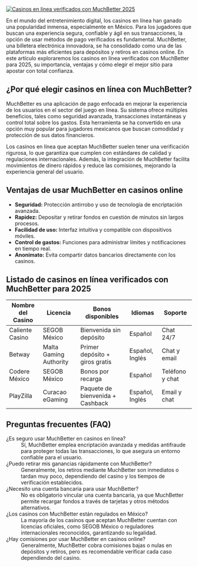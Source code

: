 [![Casinos en línea verificados con MuchBetter 2025](https://123-caf.pages.dev/gitsignup.png)](https://vrmoo.ru/Bt82HjjY)

<p>En el mundo del entretenimiento digital, los casinos en línea han ganado una popularidad inmensa, especialmente en México. Para los jugadores que buscan una experiencia segura, confiable y ágil en sus transacciones, la opción de usar métodos de pago verificados es fundamental. MuchBetter, una billetera electrónica innovadora, se ha consolidado como una de las plataformas más eficientes para depósitos y retiros en casinos online. En este artículo exploraremos los casinos en línea verificados con MuchBetter para 2025, su importancia, ventajas y cómo elegir el mejor sitio para apostar con total confianza.</p>  <h2>¿Por qué elegir casinos en línea con MuchBetter?</h2> <p>MuchBetter es una aplicación de pago enfocada en mejorar la experiencia de los usuarios en el sector del juego en línea. Su sistema ofrece múltiples beneficios, tales como seguridad avanzada, transacciones instantáneas y control total sobre los gastos. Esta herramienta se ha convertido en una opción muy popular para jugadores mexicanos que buscan comodidad y protección de sus datos financieros.</p>  <p>Los casinos en línea que aceptan MuchBetter suelen tener una verificación rigurosa, lo que garantiza que cumplen con estándares de calidad y regulaciones internacionales. Además, la integración de MuchBetter facilita movimientos de dinero rápidos y reduce las comisiones, mejorando la experiencia general del usuario.</p>  <h2>Ventajas de usar MuchBetter en casinos online</h2> <ul>   <li><strong>Seguridad:</strong> Protección antirrobo y uso de tecnología de encriptación avanzada.</li>   <li><strong>Rapidez:</strong> Depositar y retirar fondos en cuestión de minutos sin largos procesos.</li>   <li><strong>Facilidad de uso:</strong> Interfaz intuitiva y compatible con dispositivos móviles.</li>   <li><strong>Control de gastos:</strong> Funciones para administrar límites y notificaciones en tiempo real.</li>   <li><strong>Anonimato:</strong> Evita compartir datos bancarios directamente con los casinos.</li> </ul>  <h2>Listado de casinos en línea verificados con MuchBetter para 2025</h2> <table>   <thead>     <tr>       <th>Nombre del Casino</th>       <th>Licencia</th>       <th>Bonos disponibles</th>       <th>Idiomas</th>       <th>Soporte</th>     </tr>   </thead>   <tbody>     <tr>       <td>Caliente Casino</td>       <td>SEGOB México</td>       <td>Bienvenida sin depósito</td>       <td>Español</td>       <td>Chat 24/7</td>     </tr>     <tr>       <td>Betway</td>       <td>Malta Gaming Authority</td>       <td>Primer depósito + giros gratis</td>       <td>Español, Inglés</td>       <td>Chat y email</td>     </tr>     <tr>       <td>Codere México</td>       <td>SEGOB México</td>       <td>Bonos por recarga</td>       <td>Español</td>       <td>Teléfono y chat</td>     </tr>     <tr>       <td>PlayZilla</td>       <td>Curacao eGaming</td>       <td>Paquete de bienvenida + Cashback</td>       <td>Español, Inglés</td>       <td>Email y chat</td>     </tr>   </tbody> </table>  <h2>Preguntas frecuentes (FAQ)</h2> <dl>   <dt>¿Es seguro usar MuchBetter en casinos en línea?</dt>   <dd>Sí, MuchBetter emplea encriptación avanzada y medidas antifraude para proteger todas las transacciones, lo que asegura un entorno confiable para el usuario.</dd>    <dt>¿Puedo retirar mis ganancias rápidamente con MuchBetter?</dt>   <dd>Generalmente, los retiros mediante MuchBetter son inmediatos o tardan muy poco, dependiendo del casino y los tiempos de verificación establecidos.</dd>    <dt>¿Necesito una cuenta bancaria para usar MuchBetter?</dt>   <dd>No es obligatorio vincular una cuenta bancaria, ya que MuchBetter permite recargar fondos a través de tarjetas y otros métodos alternativos.</dd>    <dt>¿Los casinos con MuchBetter están regulados en México?</dt>   <dd>La mayoría de los casinos que aceptan MuchBetter cuentan con licencias oficiales, como SEGOB México o reguladores internacionales reconocidos, garantizando su legalidad.</dd>    <dt>¿Hay comisiones por usar MuchBetter en casinos online?</dt>   <dd>Generalmente, MuchBetter cobra comisiones bajas o nulas en depósitos y retiros, pero es recomendable verificar cada caso dependiendo del casino.</dd> </dl>